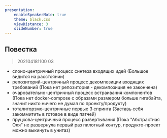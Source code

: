 ```yaml
---
presentation:
    enableSpeakerNote: true
    theme: black.css
    viewDistance: 3
    slideNumber: true
---
```


<!-- slide data-notes="" -->

## Повестка

> 202104181100
03

* слоно-центричный процесс синтеза входящих идей (Большое видится на расстоянии)
* репозиторий-центричный процесс декомпозиции входящих требований (Пока нет репозитория - декомпозиция не закончена)
* очаровательно-центричный процесс встраивания компонентов (Пока нет docker-compose с образами размером больше гигабайта, значит никто ничего не думал по проекту/продукту)
* тоталиторзмо-центричные первые 3 спринта (Заставь себя закоммитить в готовое в виде патчей)
* пруцкова-центричный процесс развертывания (Пока "Абстрактная Оля" не развернула первый раз пилотный контур, продукто-проект можно выкинуть в унитаз)

